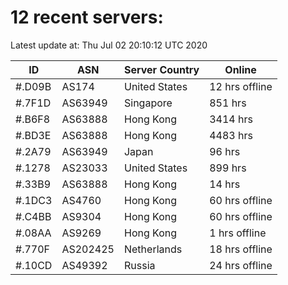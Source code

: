 # 12 recent servers:

Latest update at: Thu Jul 02 20:10:12 UTC 2020

| ID | ASN | Server Country | Online |
| -- | --- | -------------- | ------ |
| #.D09B | AS174 | United States | 12 hrs offline |
| #.7F1D | AS63949 | Singapore | 851 hrs |
| #.B6F8 | AS63888 | Hong Kong | 3414 hrs |
| #.BD3E | AS63888 | Hong Kong | 4483 hrs |
| #.2A79 | AS63949 | Japan | 96 hrs |
| #.1278 | AS23033 | United States | 899 hrs |
| #.33B9 | AS63888 | Hong Kong | 14 hrs |
| #.1DC3 | AS4760 | Hong Kong | 60 hrs offline |
| #.C4BB | AS9304 | Hong Kong | 60 hrs offline |
| #.08AA | AS9269 | Hong Kong | 1 hrs offline |
| #.770F | AS202425 | Netherlands | 18 hrs offline |
| #.10CD | AS49392 | Russia | 24 hrs offline |

